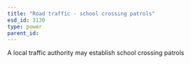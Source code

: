 ```yaml
---
title: "Road traffic - school crossing patrols"
esd_id: 3130
type: power
parent_id:  
---
```


A local traffic authority may establish school crossing patrols

